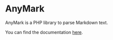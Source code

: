AnyMark
=======

AnyMark is a PHP library to parse Markdown text.

You can find the documentation [here](http://koenhoeymans.github.com/AnyMark/index.html).